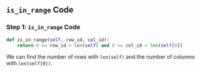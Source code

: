 ## `is_in_range` Code

### Step 1: `is_in_range` Code

```python
def is_in_range(self, row_id, col_id):
    return 0 <= row_id < len(self) and 0 <= col_id < len(self[0])
```

We can find the number of rows with `len(self)` and the number of columns with `len(self[0])`. 